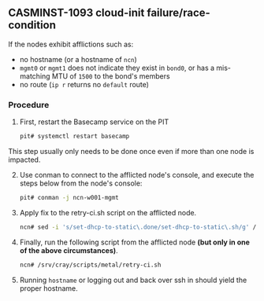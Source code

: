## CASMINST-1093 cloud-init failure/race-condition
If the nodes exhibit afflictions such as:
- no hostname (or a hostname of `ncn`)
- `mgmt0` or `mgmt1` does not indicate they exist in `bond0`, or has a mis-matching MTU of `1500` to the bond's members
- no route (`ip r` returns no `default` route)

### Procedure
1. First, restart the Basecamp service on the PIT
    ```bash
    pit# systemctl restart basecamp
    ```

  This step usually only needs to be done once even if more than one node is impacted.

2. Use conman to connect to the afflicted node's console, and execute the steps below from the node's console:
    ```bash
    pit# conman -j ncn-w001-mgmt
    ```

3. Apply fix to the retry-ci.sh script on the afflicted node.
    ```bash
    ncn# sed -i 's/set-dhcp-to-static\.done/set-dhcp-to-static\.sh/g' /srv/cray/scripts/metal/retry-ci.sh 
    ```    

4. Finally, run the following script from the afflicted node **(but only in one of the above circumstances)**.
    ```bash
    ncn# /srv/cray/scripts/metal/retry-ci.sh
    ```

5. Running `hostname` or logging out and back over ssh in should yield the proper hostname.
